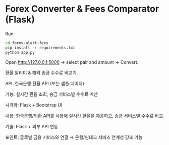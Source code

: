 # Forex Converter & Fees Comparator (Flask)

Run:
```bash
cd forex-alert-fees
pip install -r requirements.txt
python app.py
```
Open http://127.0.0.1:5000 → select pair and amount → Convert.

환율 알리미 & 해외 송금 수수료 비교기

API: 한국은행 환율 API (또는 샘플 데이터)

기능: 실시간 환율 조회, 송금 서비스별 수수료 계산

시각화: Flask + Bootstrap UI

내용: 한국은행/외환 API를 사용해 실시간 환율을 제공하고, 송금 서비스별 수수료 비교.

기술: Flask + 외부 API 연동

포인트: 글로벌 금융 서비스와 연결 → 은행/핀테크 서비스 연계성 강조 가능

